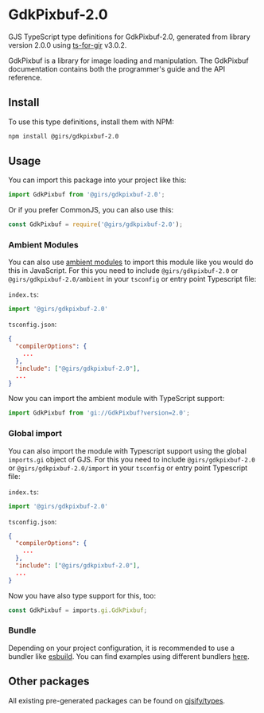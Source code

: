 
# GdkPixbuf-2.0

GJS TypeScript type definitions for GdkPixbuf-2.0, generated from library version 2.0.0 using [ts-for-gir](https://github.com/gjsify/ts-for-gir) v3.0.2.

GdkPixbuf is a library for image loading and manipulation. The GdkPixbuf documentation contains both the programmer's guide and the API reference.

## Install

To use this type definitions, install them with NPM:
```bash
npm install @girs/gdkpixbuf-2.0
```

## Usage

You can import this package into your project like this:
```ts
import GdkPixbuf from '@girs/gdkpixbuf-2.0';
```

Or if you prefer CommonJS, you can also use this:
```ts
const GdkPixbuf = require('@girs/gdkpixbuf-2.0');
```

### Ambient Modules

You can also use [ambient modules](https://github.com/gjsify/ts-for-gir/tree/main/packages/cli#ambient-modules) to import this module like you would do this in JavaScript.
For this you need to include `@girs/gdkpixbuf-2.0` or `@girs/gdkpixbuf-2.0/ambient` in your `tsconfig` or entry point Typescript file:

`index.ts`:
```ts
import '@girs/gdkpixbuf-2.0'
```

`tsconfig.json`:
```json
{
  "compilerOptions": {
    ...
  },
  "include": ["@girs/gdkpixbuf-2.0"],
  ...
}
```

Now you can import the ambient module with TypeScript support: 

```ts
import GdkPixbuf from 'gi://GdkPixbuf?version=2.0';
```

### Global import

You can also import the module with Typescript support using the global `imports.gi` object of GJS.
For this you need to include `@girs/gdkpixbuf-2.0` or `@girs/gdkpixbuf-2.0/import` in your `tsconfig` or entry point Typescript file:

`index.ts`:
```ts
import '@girs/gdkpixbuf-2.0'
```

`tsconfig.json`:
```json
{
  "compilerOptions": {
    ...
  },
  "include": ["@girs/gdkpixbuf-2.0"],
  ...
}
```

Now you have also type support for this, too:

```ts
const GdkPixbuf = imports.gi.GdkPixbuf;
```

### Bundle

Depending on your project configuration, it is recommended to use a bundler like [esbuild](https://esbuild.github.io/). You can find examples using different bundlers [here](https://github.com/gjsify/ts-for-gir/tree/main/examples).

## Other packages

All existing pre-generated packages can be found on [gjsify/types](https://github.com/gjsify/types).

